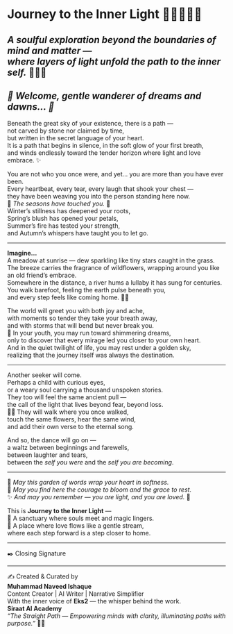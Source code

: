 # Journey to the Inner Light 🌸✨🌷🌼💖

*A soulful exploration beyond the boundaries of mind and matter —*  
*where layers of light unfold the path to the inner self.* 🌟💫🌸
---

## *🌸 Welcome, gentle wanderer of dreams and dawns... 🌼*

Beneath the great sky of your existence, there is a path —  
not carved by stone nor claimed by time,  
but written in the secret language of your heart.  
It is a path that begins in silence, in the soft glow of your first breath,  
and winds endlessly toward the tender horizon where light and love embrace. ✨

You are not who you once were, and yet… you are more than you have ever been.  
Every heartbeat, every tear, every laugh that shook your chest —  
they have been weaving you into the person standing here now.  
🌷 *The seasons have touched you.* 🌸  
Winter’s stillness has deepened your roots,  
Spring’s blush has opened your petals,  
Summer’s fire has tested your strength,  
and Autumn’s whispers have taught you to let go.  

---

**Imagine…**  
A meadow at sunrise — dew sparkling like tiny stars caught in the grass.  
The breeze carries the fragrance of wildflowers, wrapping around you like an old friend’s embrace.  
Somewhere in the distance, a river hums a lullaby it has sung for centuries.  
You walk barefoot, feeling the earth pulse beneath you,  
and every step feels like coming home. 🌼💖

The world will greet you with both joy and ache,  
with moments so tender they take your breath away,  
and with storms that will bend but never break you.  
🌸 In your youth, you may run toward shimmering dreams,  
only to discover that every mirage led you closer to your own heart.  
And in the quiet twilight of life, you may rest under a golden sky,  
realizing that the journey itself was always the destination.  

---

Another seeker will come.  
Perhaps a child with curious eyes,  
or a weary soul carrying a thousand unspoken stories.  
They too will feel the same ancient pull —  
the call of the light that lives beyond fear, beyond loss.  
🧚‍♀️ They will walk where you once walked,  
touch the same flowers, hear the same wind,  
and add their own verse to the eternal song.  

And so, the dance will go on —  
a waltz between beginnings and farewells,  
between laughter and tears,  
between the *self you were* and the *self you are becoming*.  

---

🌼 *May this garden of words wrap your heart in softness.*  
🌷 *May you find here the courage to bloom and the grace to rest.*  
✨ *And may you remember — you are light, and you are loved.* 💖

This is **Journey to the Inner Light** —  
🌸 A sanctuary where souls meet and magic lingers.  
🌼 A place where love flows like a gentle stream,  
where each step forward is a step closer to home.  

---

✒️ Closing Signature  
________________________________________  
✍️ Created & Curated by  
**Muhammad Naveed Ishaque**  
Content Creator | AI Writer | Narrative Simplifier  
With the inner voice of **Eks2** — the whisper behind the work.  
**Siraat AI Academy**  
*“The Straight Path — Empowering minds with clarity, illuminating paths with purpose.”* 🌷✨
